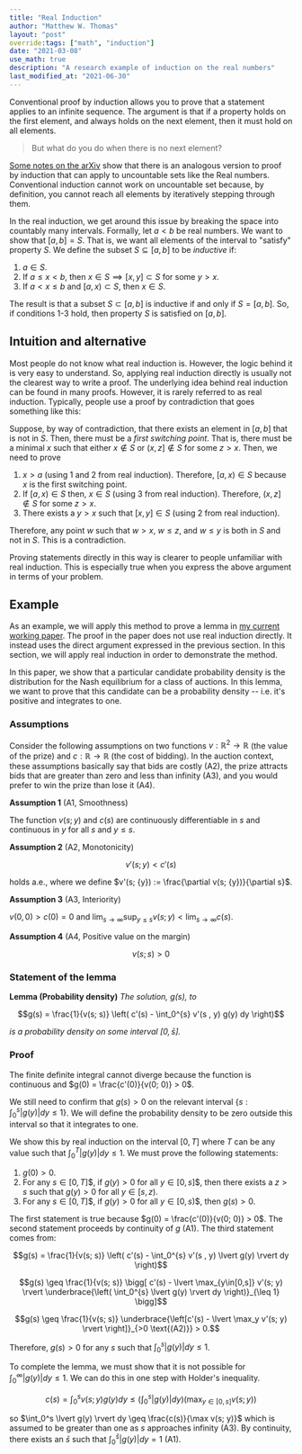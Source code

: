 ```yaml
---
title: "Real Induction"
author: "Matthew W. Thomas"
layout: "post"
override:tags: ["math", "induction"]
date: "2021-03-08"
use_math: true
description: "A research example of induction on the real numbers"
last_modified_at: "2021-06-30"
---
```


Conventional proof by induction allows you to prove that a statement applies to an infinite sequence. The argument is that if a property holds on the first element, and always holds on the next element, then it must hold on all elements.

> But what do you do when there is no next element?

[Some notes on the arXiv](https://arxiv.org/abs/1208.0973) show that there is an analogous version to proof by induction that can apply to uncountable sets like the Real numbers. Conventional induction cannot work on uncountable set because, by definition, you cannot reach all elements by iteratively stepping through them.

In the real induction, we get around this issue by breaking the space into countably many intervals. Formally, let $a < b$ be real numbers. We want to show that $[a, b] = S$. That is, we want all elements of the interval to "satisfy" property $S$. We define the subset $S \subseteq [a,b]$ to be *inductive* if:

1. $a \in S$.
2. If $a \leq x < b$, then $x \in S \implies [x,y] \subset S$ for some $y > x$. 
3. If $a < x \leq b$ and $[a,x) \subset S$, then $x \in S$.  

The result is that a subset $S \subset [a,b]$ is inductive if and only if $S = [a,b]$. So, if conditions 1-3 hold, then property $S$ is satisfied on $[a,b]$.

## Intuition and alternative

Most people do not know what real induction is. However, the logic behind it is very easy to understand. So, applying real induction directly is usually not the clearest way to write a proof. The underlying idea behind real induction can be found in many proofs. However, it is rarely referred to as real induction. Typically, people use a proof by contradiction that goes something like this:

<div class="proof">

Suppose, by way of contradiction, that there exists an element in $[a,b]$ that is not in $S$. Then, there must be a *first switching point*. That is, there must be a minimal $x$ such that either $x \notin S$ or $(x,z] \notin S$ for some $z > x$. Then, we need to prove

1. $x > a$ (using 1 and 2 from real induction). Therefore, $[a, x) \in S$ because $x$ is the first switching point.
2. If $[a, x) \in S$ then, $x \in S$ (using 3 from real induction). Therefore, $(x,z] \notin S$ for some $z > x$.
3. There exists a $y > x$ such that $[x,y] \in S$ (using 2 from real induction). 

Therefore, any point $w$ such that $w > x$, $w \leq z$, and $w \leq y$ is both in $S$ and not in $S$. This is a contradiction.

</div>

Proving statements directly in this way is clearer to people unfamiliar with real induction. This is especially true when you express the above argument in terms of your problem.

## Example

As an example, we will apply this method to prove a lemma in [my current working paper](/papers/asymmetric-all-pay-auctions-with-spillovers/). The proof in the paper does not use real induction directly. It instead uses the direct argument expressed in the previous section. In this section, we will apply real induction in order to demonstrate the method.

In this paper, we show that a particular candidate probability density is the distribution for the Nash equilibrium for a class of auctions. In this lemma, we want to prove that this candidate can be a probability density -- i.e. it's positive and integrates to one.

### Assumptions

Consider the following assumptions on two functions $v: \mathbb{R}^2 \to \mathbb{R}$ (the value of the prize) and $c: \mathbb{R} \to \mathbb{R}$ (the cost of bidding). In the auction context, these assumptions basically say that bids are costly (A2), the prize attracts bids that are greater than zero and less than infinity (A3), and you would prefer to win the prize than lose it (A4).

**Assumption 1** (A1, Smoothness)

The function $v(s; y)$ and $c(s)$ are continuously differentiable in $s$ and continuous in $y$ for all $s$ and $y \leq s$.

**Assumption 2** (A2, Monotonicity)

$$v'(s; y) < c'(s)$$

holds a.e., where we define $v'(s; {y}) := \frac{\partial v(s; {y})}{\partial s}$.

**Assumption 3** (A3, Interiority)

$v(0, 0) > c(0) = 0$ and $\lim_{s \to \infty} \sup_{y \leq s} v(s; {y}) < \lim_{s \to \infty} c(s).$


**Assumption 4** (A4, Positive value on the margin)

$$v(s; s) > 0$$

### Statement of the lemma

**Lemma (Probability density)** *The solution, $g(s)$, to*

$$g(s) = \frac{1}{v(s; s)} \left( c'(s) - \int_0^{s} v'(s , y) g(y) dy \right)$$

*is a probability density on some interval $[0, \bar{s}]$.*

### Proof

The finite definite integral cannot diverge because the function is continuous and $g(0) = \frac{c'(0)}{v(0; 0)} > 0$.
    
We still need to confirm that $g(s) > 0$ on the relevant interval $\{ s : \int_0^s \lvert g(y) \rvert dy \leq 1 \}$. We will define the probability density to be zero outside this interval so that it integrates to one.

We show this by real induction on the interval $[0,T]$ where $T$ can be any value such that $\int_0^T \lvert g(y) \rvert dy \leq 1$. We must prove the following statements:

1. $g(0) > 0$.
2. For any $s \in [0,T]$$, if $g(y) > 0$ for all $y \in [0,s]$$, then there exists a $z > s$ such that $g(y) > 0$ for all $y \in [s,z)$.
3. For any $s \in [0,T]$$, if $g(y) > 0$ for all $y \in [0,s)$$, then $g(s) > 0$.

The first statement is true because $g(0) = \frac{c'(0)}{v(0; 0)} > 0$. The second statement proceeds by continuity of $g$ (A1). The third statement comes from:

$$g(s) = \frac{1}{v(s; s)} \left( c'(s) - \int_0^{s} v'(s , y) \lvert g(y) \rvert dy \right)$$

$$g(s) \geq \frac{1}{v(s; s)} \bigg[ c'(s) - \lvert \max_{y\in[0,s]} v'(s; y) \rvert \underbrace{\left( \int_0^{s} \lvert g(y) \rvert dy \right)}_{\leq 1} \bigg]$$

$$g(s) \geq \frac{1}{v(s; s)} \underbrace{\left[c'(s) - \lvert \max_y v'(s; y) \rvert  \right]}_{>0 \text{(A2)}} > 0.$$

Therefore, $g(s) > 0$ for any $s$ such that $\int_0^s \lvert g(y) \rvert dy \leq 1$. 

To complete the lemma, we must show that it is not possible for $\int_0^\infty \lvert g(y) \rvert dy \leq 1$. We can do this in one step with Holder's inequality.

$$c(s) = \int_0^s v(s; y) g (y) dy \leq \left(\int_0^s \lvert g(y) \rvert dy\right) \left( \max_{y \in [0,s]} v(s; y) \right)$$

so $\int_0^s \lvert g(y) \rvert dy \geq \frac{c(s)}{\max v(s; y)}$ which is assumed to be greater than one as $s$ approaches infinity (A3). By continuity, there exists an $\bar{s}$ such that $\int_0^{\bar{s}} \lvert g (y) \rvert dy = 1$ (A1).
